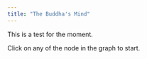```yaml
---
title: "The Buddha's Mind"
---
```


This is a test for the moment.

Click on any of the node in the graph to start.